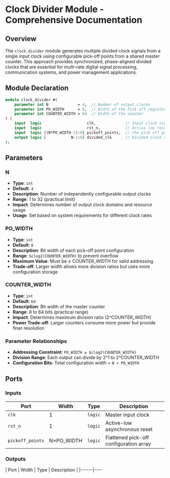 # Clock Divider Module - Comprehensive Documentation

## Overview
The `clock_divider` module generates multiple divided clock signals from a single input clock using configurable pick-off points from a shared master counter. This approach provides synchronized, phase-aligned divided clocks that are essential for multi-rate digital signal processing, communication systems, and power management applications.

## Module Declaration
```systemverilog
module clock_divider #(
    parameter int N             = 4,  // Number of output clocks
    parameter int PO_WIDTH      = 8,  // Width of the Pick off registers
    parameter int COUNTER_WIDTH = 64  // Width of the counter
) (
    input  logic                    clk,             // Input clock signal
    input  logic                    rst_n,           // Active low reset signal
    input  logic [(N*PO_WIDTH-1):0] pickoff_points,  // the pick off point config registers
    output logic [           N-1:0] divided_clk      // Divided clock signals
);
```

## Parameters

### N
- **Type**: `int`
- **Default**: `4`
- **Description**: Number of independently configurable output clocks
- **Range**: 1 to 32 (practical limit)
- **Impact**: Determines number of output clock domains and resource usage
- **Usage**: Set based on system requirements for different clock rates

### PO_WIDTH
- **Type**: `int`
- **Default**: `8`
- **Description**: Bit width of each pick-off point configuration
- **Range**: `$clog2(COUNTER_WIDTH)` to prevent overflow
- **Maximum Value**: Must be ≤ COUNTER_WIDTH for valid addressing
- **Trade-off**: Larger width allows more division ratios but uses more configuration storage

### COUNTER_WIDTH
- **Type**: `int`
- **Default**: `64`
- **Description**: Bit width of the master counter
- **Range**: 8 to 64 bits (practical range)
- **Impact**: Determines maximum division ratio (2^COUNTER_WIDTH)
- **Power Trade-off**: Larger counters consume more power but provide finer resolution

### Parameter Relationships
- **Addressing Constraint**: `PO_WIDTH ≥ $clog2(COUNTER_WIDTH)`
- **Division Range**: Each output can divide by 2^1 to 2^COUNTER_WIDTH
- **Configuration Bits**: Total configuration width = `N × PO_WIDTH`

## Ports

### Inputs
| Port | Width | Type | Description |
|------|-------|------|-------------|
| `clk` | 1 | `logic` | Master input clock |
| `rst_n` | 1 | `logic` | Active-low asynchronous reset |
| `pickoff_points` | N×PO_WIDTH | `logic` | Flattened pick-off configuration array |

### Outputs
| Port | Width | Type | Description |
|------|----